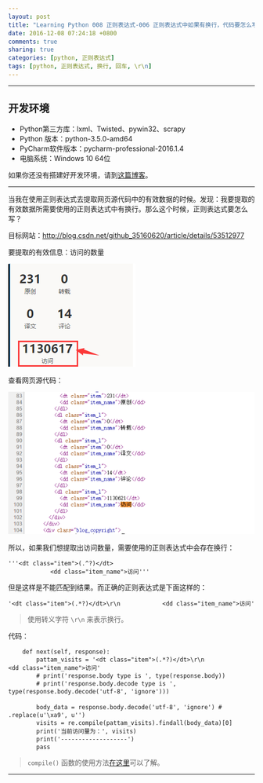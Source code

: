 ```yaml
---
layout: post
title: "Learning Python 008 正则表达式-006 正则表达式中如果有换行，代码要怎么写"
date: 2016-12-08 07:24:18 +0800
comments: true
sharing: true
categories: [python, 正则表达式]
tags: [python, 正则表达式, 换行, 回车, \r\n]
---
```


---

## 开发环境

* Python第三方库：lxml、Twisted、pywin32、scrapy
* Python 版本：python-3.5.0-amd64
* PyCharm软件版本：pycharm-professional-2016.1.4
* 电脑系统：Windows 10 64位

如果你还没有搭建好开发环境，请到[这篇博客](http://www.aobosir.com/blog/2016/11/26/python3-large-web-crawler-001-Build-development-environment/)。

---


当我在使用正则表达式去提取网页源代码中的有效数据的时候。发现：我要提取的有效数据所需要使用的正则表达式中有换行。那么这个时候，正则表达式要怎么写？

目标网站：http://blog.csdn.net/github_35160620/article/details/53512977

要提取的有效信息：访问的数量

![Alt text](/images/2016-12-8-python-Regular-Expressions-Line-feed/1481152435523.png)

查看网页源代码：

![Alt text](/images/2016-12-8-python-Regular-Expressions-Line-feed/1481152530825.png)

所以，如果我们想提取出访问数量，需要使用的正则表达式中会存在换行：

```
'''<dt class="item">(.^?)</dt>
            <dd class="item_name">访问'''
```

但是这样是不能匹配到结果。而正确的正则表达式是下面这样的：

```
'<dt class="item">(.*?)</dt>\r\n            <dd class="item_name">访问'
```

> 使用转义字符 `\r\n` 来表示换行。

代码：

```
    def next(self, response):
        pattam_visits = '<dt class="item">(.*?)</dt>\r\n            <dd class="item_name">访问'
        # print('response.body type is ', type(response.body))
        # print('response.body.decode type is ', type(response.body.decode('utf-8', 'ignore')))

        body_data = response.body.decode('utf-8', 'ignore') # .replace(u'\xa9', u'')
        visits = re.compile(pattam_visits).findall(body_data)[0]
        print('当前访问量为：', visits)
        print('-------------------')
        pass
```

> `compile()` 函数的使用方法[在这里](http://www.aobosir.com/blog/2016/12/08/python-compile-Regular-Expressions-pattam/)可以了解。

----------
